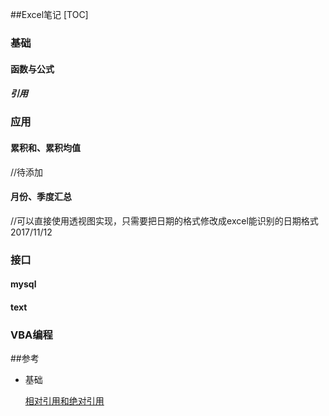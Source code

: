 ##Excel笔记
[TOC]

### 基础

#### 函数与公式

##### 引用



### 应用

#### 累积和、累积均值

//待添加

#### 月份、季度汇总

//可以直接使用透视图实现，只需要把日期的格式修改成excel能识别的日期格式2017/11/12

### 接口

#### mysql

#### text

### VBA编程





 ##参考

- 基础

  [相对引用和绝对引用](https://support.office.com/zh-cn/article/%E5%9C%A8%E7%9B%B8%E5%AF%B9%E5%BC%95%E7%94%A8%E3%80%81%E7%BB%9D%E5%AF%B9%E5%BC%95%E7%94%A8%E5%92%8C%E6%B7%B7%E5%90%88%E5%BC%95%E7%94%A8%E9%97%B4%E5%88%87%E6%8D%A2-dfec08cd-ae65-4f56-839e-5f0d8d0baca9?ui=zh-CN&rs=zh-CN&ad=CN)